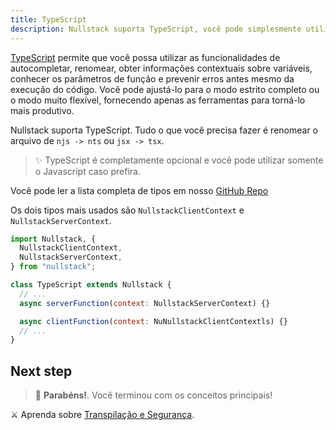 ```yaml
---
title: TypeScript
description: Nullstack suporta TypeScript, você pode simplesmente utilizar simplesmente adicionando a extensão TSX em seus componentes.
---
```


[TypeScript](https://www.typescriptlang.org/) permite que você possa utilizar as funcionalidades de autocompletar, renomear, obter informações contextuais sobre variáveis, conhecer os parâmetros de função e prevenir erros antes mesmo da execução do código. Você pode ajustá-lo para o modo estrito completo ou o modo muito flexível, fornecendo apenas as ferramentas para torná-lo mais produtivo.

Nullstack suporta TypeScript. Tudo o que você precisa fazer é renomear o arquivo de `njs -> nts` ou `jsx -> tsx`.

> ✨ TypeScript é completamente opcional e você pode utilizar somente o Javascript caso prefira.

Você pode ler a lista completa de tipos em nosso [GitHub Repo](https://github.com/nullstack/nullstack/tree/master/types)

Os dois tipos mais usados são `NullstackClientContext` e `NullstackServerContext`.

```jsx
import Nullstack, {
  NullstackClientContext,
  NullstackServerContext,
} from "nullstack";

class TypeScript extends Nullstack {
  // ...
  async serverFunction(context: NullstackServerContext) {}

  async clientFunction(context: NuNullstackClientContextls) {}
  // ...
}
```

## Next step

> 🎉 **Parabéns!**. Você terminou com os conceitos principais!

⚔ Aprenda sobre [Transpilação e Segurança](/transpilation-and-security).
